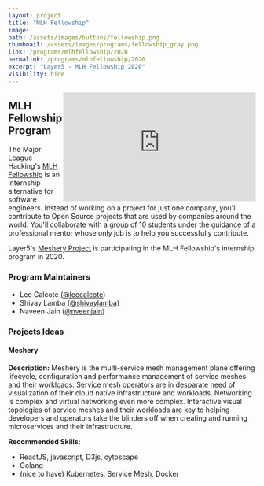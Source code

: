 ```yaml
---
layout: project
title: "MLH Fellowship"
image:
path: /assets/images/buttons/fellowship.png
thumbnail: /assets/images/programs/fellowship_gray.png
link: /programs/mlhfellowship/2020
permalink: /programs/mlhfellowship/2020
excerpt: "Layer5 - MLH Fellowship 2020"
visibility: hide
---
```


<div id="layer5-intro" class="card-content" style="position:relative;float:right;" ><iframe width="392" height="220.5" src="https://www.youtube.com/embed/0yN5T5LB9ps" frameborder="0" allow="accelerometer; autoplay; encrypted-media; gyroscope; picture-in-picture" allowfullscreen></iframe></div>

## MLH Fellowship Program

The Major League Hacking's [MLH Fellowship](https://https://fellowship.mlh.io/) is an internship alternative for software engineers. Instead of working on a project for just one company, you'll contribute to Open Source projects that are used by companies around the world. You'll collaborate with a group of 10 students under the guidance of a professional mentor whose only job is to help you successfully contribute.

Layer5's [Meshery Project](https://https://meshery.io/) is participating in the MLH Fellowship's internship program in 2020. 

### Program Maintainers

- Lee Calcote ([@leecalcote](https://github.com/leecalcote)\)
- Shivay Lamba ([@shivaylamba](https://github.com/shivaylamba)\)
- Naveen Jain ([@nveenjain](https://github.com/nveenjain)\)

### Projects Ideas

#### Meshery

<b>Description:</b> 
Meshery is the multi-service mesh management plane offering lifecycle, configuration and performance management of service meshes and their workloads. Service mesh operators are in desparate need of visualization of their cloud native infrastructure and workloads. Networking is complex and virtual networking even more complex. Interactive visual topologies of service meshes and their workloads are key to helping developers and operators take the blinders off when creating and running microservices and their infrastructure.

<b>Recommended Skills:</b> 
- ReactJS, javascript, D3js, cytoscape
- Golang
- (nice to have) Kubernetes, Service Mesh, Docker
